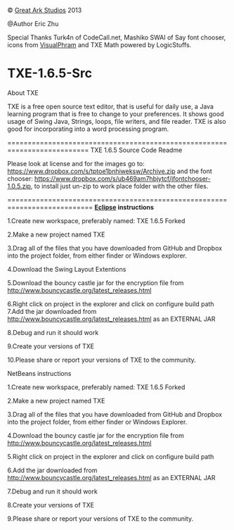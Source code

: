 © <a href="http://greatarkstudios.weebly.com">Great Ark Studios</a> 2013


@Author Eric Zhu 


Special Thanks Turk4n of CodeCall.net, Mashiko SWAI of Say font chooser, icons from <a href="http://www.visualpharm.com/must_have_icon_set/">VisualPhram</a> and TXE Math powered by LogicStuffs.


TXE-1.6.5-Src
=============
About TXE


TXE is a free open source text editor, that is useful for daily use, a Java learning program that is free to change to your preferences. It shows good usage of Swing Java, Strings, loops, file writers, and file reader. TXE is also good for incorporating into a word processing program. 

==========================================================================
TXE 1.6.5 Source Code Readme

Please look at license and for the images go to: https://www.dropbox.com/s/tptoe1bnhiweksw/Archive.zip and the font chooser: https://www.dropbox.com/s/ub469am7hbjytcf/jfontchooser-1.0.5.zip, to install just un-zip to work place folder with the other files.

===========================================================================
<b><a href= "http://eclipse.org">Eclipse</a> instructions</b>


1.Create new workspace, preferably named: TXE 1.6.5 Forked


2.Make a new project named TXE 


3.Drag all of the files that you have downloaded from GitHub and Dropbox 
into the project folder, from either finder or Windows explorer.


4.Download the Swing Layout Extentions 


5.Download the bouncy castle jar for the encryption file from http://www.bouncycastle.org/latest_releases.html 


6.Right click on project in the explorer and click on configure build path
7.Add the jar downloaded from http://www.bouncycastle.org/latest_releases.html as an EXTERNAL JAR


8.Debug and run it should work


9.Create your versions of TXE 


10.Please share or report your versions of TXE to the community.

NetBeans instructions 


1.Create new workspace, preferably named: TXE 1.6.5 Forked


2.Make a new project named TXE


3.Drag all of the files that you have downloaded from GitHub and Dropbox 
into the project folder, from either finder or Windows Explorer.


4.Download the bouncy castle jar for the encryption file from http://www.bouncycastle.org/latest_releases.html 


5.Right click on project in the explorer and click on configure build path


6.Add the jar downloaded from http://www.bouncycastle.org/latest_releases.html as an EXTERNAL JAR


7.Debug and run it should work


8.Create your versions of TXE 


9.Please share or report your versions of TXE to the community.
